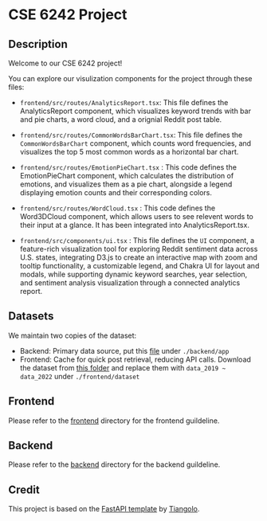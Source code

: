 # CSE 6242 Project

## Description

Welcome to our CSE 6242 project!

You can explore our visulization components for the project through these files:

- `frontend/src/routes/AnalyticsReport.tsx`: This file defines the AnalyticsReport component, which visualizes keyword trends with bar and pie charts, a word cloud, and a orignial Reddit post table.

- `frontend/src/routes/CommonWordsBarChart.tsx`: This file defines the `CommonWordsBarChart` component, which counts word frequencies, and visualizes the top 5 most common words as a horizontal bar chart.
  
- `frontend/src/routes/EmotionPieChart.tsx` : This code defines the EmotionPieChart component, which calculates the distribution of emotions, and visualizes them as a pie chart, alongside a legend displaying emotion counts and their corresponding colors.
  
- `frontend/src/routes/WordCloud.tsx` : This code defines the Word3DCloud component, which allows users to see relevent words to their input at a glance. It has been integrated into AnalyticsReport.tsx.
  
- `frontend/src/components/ui.tsx` : This file defines the `UI` component, a feature-rich visualization tool for exploring Reddit sentiment data across U.S. states, integrating D3.js to create an interactive map with zoom and tooltip functionality, a customizable legend, and Chakra UI for layout and modals, while supporting dynamic keyword searches, year selection, and sentiment analysis visualization through a connected analytics report.

## Datasets

We maintain two copies of the dataset:

- Backend: Primary data source, put this [file](https://drive.google.com/file/d/1VXZiF0uowT5Pjp5XTi8BpA_GYAlpGiOX/view) under `./backend/app`
- Frontend: Cache for quick post retrieval, reducing API calls. Download the dataset from [this folder](https://drive.google.com/drive/folders/1pK1mY4Aw6qfTwROUiOu9P07D0omYgOwk) and replace them with `data_2019 ~ data_2022` under `./frontend/dataset`

## Frontend

Please refer to the [frontend](./frontend/README.md) directory for the frontend guildeline.

## Backend

Please refer to the [backend](./backend/README.md) directory for the backend guildeline.

## Credit

This project is based on the [FastAPI template](https://github.com/fastapi/full-stack-fastapi-template) by [Tiangolo](https://github.com/tiangolo).

